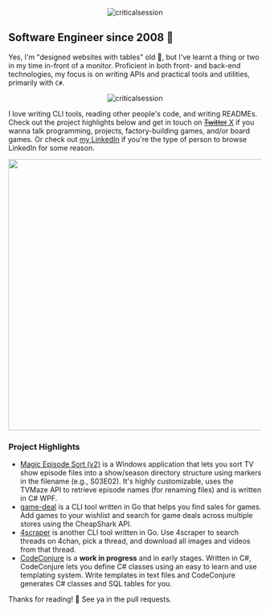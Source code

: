 <p align="Center"><img src="https://github-readme-streak-stats.herokuapp.com/?user=criticalsession&theme=dark" alt="criticalsession" /></p>

## Software Engineer since 2008 🚀

Yes, I'm "designed websites with tables" old 👀, but I've learnt a thing or two in my time in-front of a monitor. Proficient in both front- and back-end technologies, my focus is on writing APIs and practical tools and utilities, primarily with `C#`. 

<p align="center"><img src="https://github-readme-stats.vercel.app/api/top-langs?username=criticalsession&show_icons=true&locale=en&layout=compact&theme=dark" alt="criticalsession" /></p>

I love writing CLI tools, reading other people's code, and writing READMEs. Check out the project highlights below and get in touch on [~~Twitter~~ X](https://twitter.com/criticalsession) if you wanna talk programming, projects, factory-building games, and/or board games. Or check out [my LinkedIn](https://linkedin.com/in/amantereale) if you're the type of person to browse LinkedIn for some reason.

<p align="center"><img src="https://i.imgur.com/qN0lcvW.png" width="540" /></p>

### Project Highlights

- [Magic Episode Sort (v2)](https://github.com/criticalsession/Magic-Episode-Sort-v2) is a Windows application that lets you sort TV show episode files into a show/season directory structure using markers in the filename (e.g., S03E02). It's highly customizable, uses the TVMaze API to retrieve episode names (for renaming files) and is written in C# WPF. 
- [game-deal](https://github.com/criticalsession/game-deal) is a CLI tool written in Go that helps you find sales for games. Add games to your wishlist and search for game deals across multiple stores using the CheapShark API.
- [4scraper](https://github.com/criticalsession/4scraper) is another CLI tool written in Go. Use 4scraper to search threads on 4chan, pick a thread, and download all images and videos from that thread.
- [CodeConjure](https://github.com/criticalsession/CodeConjure) is a **work in progress** and in early stages. Written in C#, CodeConjure lets you define C# classes using an easy to learn and use templating system. Write templates in text files and CodeConjure generates C# classes and SQL tables for you.

Thanks for reading! 👋 See ya in the pull requests.
